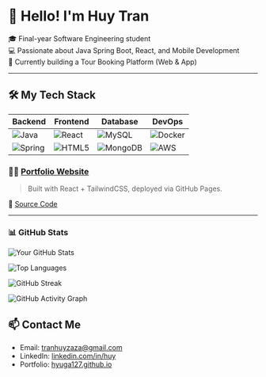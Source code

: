 # 👋 Hello! I'm Huy Tran

🎓 Final-year Software Engineering student  
💻 Passionate about Java Spring Boot, React, and Mobile Development  
🌱 Currently building a Tour Booking Platform (Web & App)

---

## 🛠 My Tech Stack

| Backend | Frontend | Database | DevOps |
|--------|----------|----------|--------|
| ![Java](https://img.shields.io/badge/Java-ED8B00?style=flat&logo=java&logoColor=white) | ![React](https://img.shields.io/badge/React-20232A?style=flat&logo=react&logoColor=61DAFB) | ![MySQL](https://img.shields.io/badge/MySQL-00000F?style=flat&logo=mysql&logoColor=white) | ![Docker](https://img.shields.io/badge/Docker-2496ED?style=flat&logo=docker&logoColor=white) |
| ![Spring](https://img.shields.io/badge/Spring-6DB33F?style=flat&logo=spring&logoColor=white) | ![HTML5](https://img.shields.io/badge/HTML5-E34F26?style=flat&logo=html5&logoColor=white) | ![MongoDB](https://img.shields.io/badge/MongoDB-4EA94B?style=flat&logo=mongodb&logoColor=white) | ![AWS](https://img.shields.io/badge/AWS-232F3E?style=flat&logo=amazon-aws&logoColor=white) |



### 🧑‍💻 [Portfolio Website](https://huynguyen-dev.github.io/)
> Built with React + TailwindCSS, deployed via GitHub Pages.

🔗 [Source Code](https://github.com/huynguyen-dev/portfolio-react)

---

### 📊 GitHub Stats

![Your GitHub Stats](https://github-readme-stats.vercel.app/api?username=hyuga127&show_icons=true&theme=tokyonight&count_private=true)

![Top Languages](https://github-readme-stats.vercel.app/api/top-langs/?username=hyuga127&layout=compact&theme=tokyonight)

![GitHub Streak](https://streak-stats.demolab.com/?user=hyuga127&theme=tokyonight&hide_border=true)

![GitHub Activity Graph](https://github-readme-activity-graph.cyclic.app/graph?username=hyuga127&theme=tokyo-night)

## 📫 Contact Me
- Email: tranhuyzaza@gmail.com
- LinkedIn: [linkedin.com/in/huy](https://www.linkedin.com/in/huy-tr%E1%BA%A7n-7a871a185/)
- Portfolio: [hyuga127.github.io](https://hyuga127.github.io)
